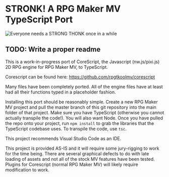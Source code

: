 # **STRONK!** A RPG Maker MV TypeScript Port

![Everyone needs a STRONG THONK once in a while](https://i.imgur.com/22arsXa.gif)

## TODO: Write a proper readme

This is a work-in-progress port of CoreScript, the Javascript (nw.js/pixi.js) 2D RPG engine for RPG Maker MV, to TypeScript.

Corescript can be found here: https://github.com/rpgtkoolmv/corescript

Many files have been completely ported. All of the engine files have at least had all their functions typed in a placeholder fashion.

Installing this port should be reasonably simple. Create a new RPG Maker MV project and pull the master branch of this git repository into the main folder of that project. Make sure you have TypeScript (otherwise you cannot actually transpile the code!). You will also want Node. Once you have pulled the repo onto your project, run ```npm install``` to grab the libraries that the TypeScript codebase uses. To transpile the code, use ```tsc```.

This project recommends Visual Studio Code as an IDE.

This project is provided AS-IS and it will require some jury-rigging to work for the time being. There are several graphical defects to do with late loading of assets and not all of the stock MV features have been tested. Plugins for Corescript (normal RPG Maker MV) will likely require modification to work.